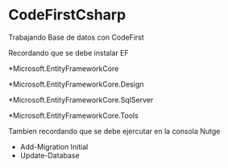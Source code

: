 # CodeFirstCsharp

Trabajando Base de datos con CodeFirst

Recordando que se debe instalar EF

*Microsoft.EntityFrameworkCore 

*Microsoft.EntityFrameworkCore.Design 

*Microsoft.EntityFrameworkCore.SqlServer

*Microsoft.EntityFrameworkCore.Tools



Tambien recordando que se debe ejercutar en la consola Nutge
 
* Add-Migration Initial
* Update-Database 
